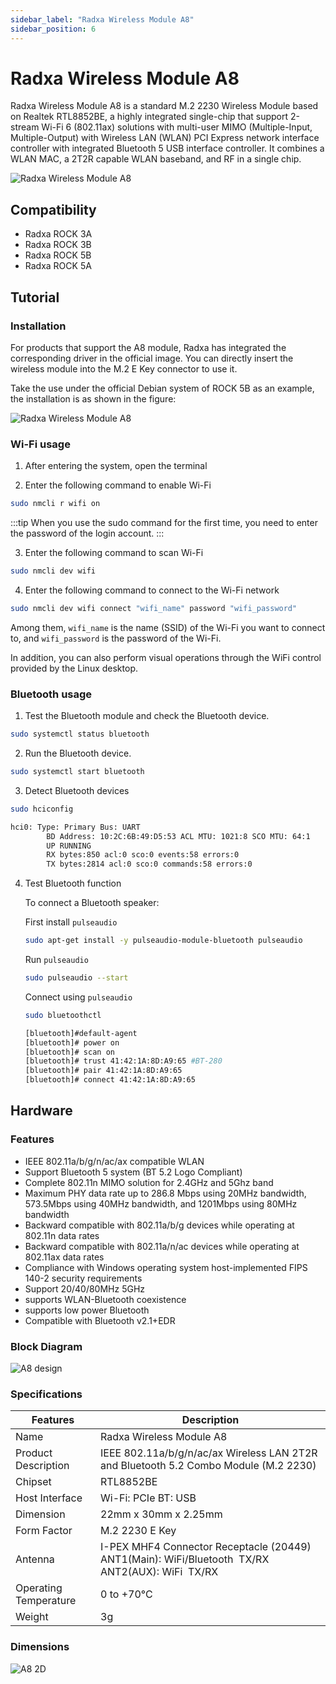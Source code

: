 ```yaml
---
sidebar_label: "Radxa Wireless Module A8"
sidebar_position: 6
---
```


# Radxa Wireless Module A8

Radxa Wireless Module A8 is a standard M.2 2230 Wireless Module based on Realtek RTL8852BE, a highly integrated single-chip that support 2-stream Wi-Fi 6 (802.11ax) solutions with multi-user MIMO (Multiple-Input, Multiple-Output) with Wireless LAN (WLAN) PCI Express network interface controller with integrated Bluetooth 5 USB interface controller. It combines a WLAN MAC, a 2T2R capable WLAN baseband, and RF in a single chip.

![Radxa Wireless Module A8](/img/accessories/a8-module-01.webp)

## Compatibility

- Radxa ROCK 3A
- Radxa ROCK 3B
- Radxa ROCK 5B
- Radxa ROCK 5A

## Tutorial

### Installation

For products that support the A8 module, Radxa has integrated the corresponding driver in the official image. You can directly insert the wireless module into the M.2 E Key connector to use it.

Take the use under the official Debian system of ROCK 5B as an example, the installation is as shown in the figure:

![Radxa Wireless Module A8](/img/accessories/a8-module-02.webp)

### Wi-Fi usage

1. After entering the system, open the terminal

2. Enter the following command to enable Wi-Fi

```bash
sudo nmcli r wifi on
```

:::tip
When you use the sudo command for the first time, you need to enter the password of the login account.
:::

3. Enter the following command to scan Wi-Fi

```bash
sudo nmcli dev wifi
```

4. Enter the following command to connect to the Wi-Fi network

```bash
sudo nmcli dev wifi connect "wifi_name" password "wifi_password"
```

Among them, `wifi_name` is the name (SSID) of the Wi-Fi you want to connect to, and `wifi_password` is the password of the Wi-Fi.

In addition, you can also perform visual operations through the WiFi control provided by the Linux desktop.

### Bluetooth usage

1. Test the Bluetooth module and check the Bluetooth device.

```bash
sudo systemctl status bluetooth
```

2. Run the Bluetooth device.

```bash
sudo systemctl start bluetooth
```

3. Detect Bluetooth devices

```bash
sudo hciconfig

hci0: Type: Primary Bus: UART
        BD Address: 10:2C:6B:49:D5:53 ACL MTU: 1021:8 SCO MTU: 64:1
        UP RUNNING
        RX bytes:850 acl:0 sco:0 events:58 errors:0
        TX bytes:2814 acl:0 sco:0 commands:58 errors:0
```

4. Test Bluetooth function

   To connect a Bluetooth speaker:

   First install `pulseaudio`

   ```bash
   sudo apt-get install -y pulseaudio-module-bluetooth pulseaudio
   ```

   Run `pulseaudio`

   ```bash
   sudo pulseaudio --start
   ```

   Connect using `pulseaudio`

   ```bash
   sudo bluetoothctl

   [bluetooth]#default-agent
   [bluetooth]# power on
   [bluetooth]# scan on
   [bluetooth]# trust 41:42:1A:8D:A9:65 #BT-280
   [bluetooth]# pair 41:42:1A:8D:A9:65
   [bluetooth]# connect 41:42:1A:8D:A9:65
   ```

## Hardware

### Features

- IEEE 802.11a/b/g/n/ac/ax compatible WLAN
- Support Bluetooth 5 system (BT 5.2 Logo Compliant)
- Complete 802.11n MIMO solution for 2.4GHz and 5Ghz band
- Maximum PHY data rate up to 286.8 Mbps using 20MHz bandwidth, 573.5Mbps using 40MHz bandwidth, and 1201Mbps using 80MHz bandwidth
- Backward compatible with 802.11a/b/g devices while operating at 802.11n data rates
- Backward compatible with 802.11a/n/ac devices while operating at 802.11ax data rates
- Compliance with Windows operating system host-implemented FIPS 140-2 security requirements
- Support 20/40/80MHz 5GHz
- supports WLAN-Bluetooth coexistence
- supports low power Bluetooth
- Compatible with Bluetooth v2.1+EDR

### Block Diagram

![A8 design](/img/accessories/wireless-a8-block-diagram.webp)

### Specifications

| Features              | Description                                                                                      |
| --------------------- | ------------------------------------------------------------------------------------------------ |
| Name                  | Radxa Wireless Module A8                                                                         |
| Product Description   | IEEE 802.11a/b/g/n/ac/ax Wireless LAN 2T2R and Bluetooth 5.2 Combo Module (M.2 2230)             |
| Chipset               | RTL8852BE                                                                                        |
| Host Interface        | Wi-Fi: PCIe BT: USB                                                                              |
| Dimension             | 22mm x 30mm x 2.25mm                                                                             |
| Form Factor           | M.2 2230 E Key                                                                                   |
| Antenna               | I-PEX MHF4 Connector Receptacle (20449) ANT1(Main): WiFi/Bluetooth  TX/RX ANT2(AUX): WiFi  TX/RX |
| Operating Temperature | 0 to +70°C                                                                                       |
| Weight                | 3g                                                                                               |

### Dimensions

![A8 2D](/img/accessories/radxa-wireless-module-2d.webp)
